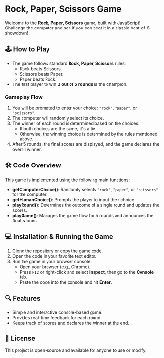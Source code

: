 # Rock, Paper, Scissors Game

Welcome to the **Rock, Paper, Scissors** game, built with JavaScript! Challenge the computer and see if you can beat it in a classic best-of-5 showdown!

## 🕹️ How to Play

- The game follows standard **Rock, Paper, Scissors** rules:
  - Rock beats Scissors.
  - Scissors beats Paper.
  - Paper beats Rock.
- The first player to win **3 out of 5 rounds** is the champion.

### Gameplay Flow

1. You will be prompted to enter your choice: `"rock"`, `"paper"`, or `"scissors"`.
2. The computer will randomly select its choice.
3. The winner of each round is determined based on the choices:
   - If both choices are the same, it's a tie.
   - Otherwise, the winning choice is determined by the rules mentioned above.
4. After 5 rounds, the final scores are displayed, and the game declares the overall winner.

## 🛠️ Code Overview

This game is implemented using the following main functions:

- **getComputerChoice()**: Randomly selects `"rock"`, `"paper"`, or `"scissors"` for the computer.
- **getHumanChoice()**: Prompts the player to input their choice.
- **playRound()**: Determines the outcome of a single round and updates the scores.
- **playGame()**: Manages the game flow for 5 rounds and announces the final winner.

## 💻 Installation & Running the Game

1. Clone the repository or copy the game code.
2. Open the code in your favorite text editor.
3. Run the game in your browser console:
   - Open your browser (e.g., Chrome).
   - Press `F12` or right-click and select **Inspect**, then go to the **Console** tab.
   - Paste the code into the console and hit **Enter**.

## 🔍 Features

- Simple and interactive console-based game.
- Provides real-time feedback for each round.
- Keeps track of scores and declares the winner at the end.

## 📝 License

This project is open-source and available for anyone to use or modify.